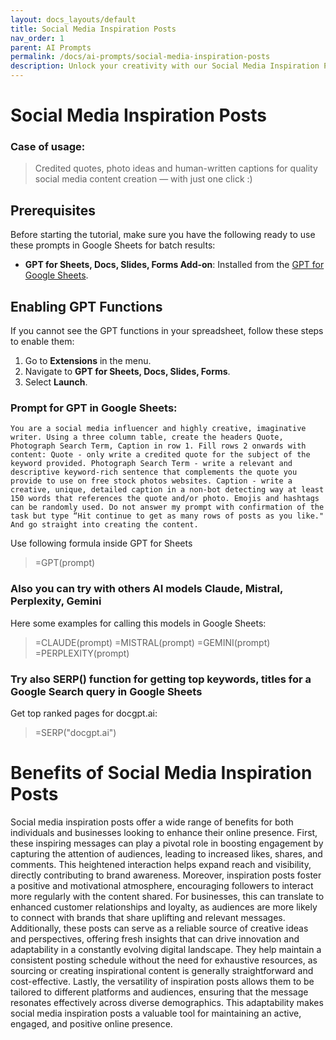 ```yaml
---
layout: docs_layouts/default
title: Social Media Inspiration Posts
nav_order: 1
parent: AI Prompts
permalink: /docs/ai-prompts/social-media-inspiration-posts
description: Unlock your creativity with our Social Media Inspiration Posts! Discover a curated collection of engaging visuals and thoughtful quotes designed to boost your online presence. Perfect for sparking ideas and elevating your content strategy across all platforms.
---
```


# Social Media Inspiration Posts

### Case of usage:
> Credited quotes, photo ideas and human-written captions for quality social media content creation — with just one click :)

## Prerequisites

Before starting the tutorial, make sure you have the following ready to use these prompts in Google Sheets for batch results:

- **GPT for Sheets, Docs, Slides, Forms Add-on**: Installed from the [GPT for Google Sheets](https://workspace.google.com/u/0/marketplace/app/gpt_for_sheets_docs_forms_slides/466607203252).

## Enabling GPT Functions

If you cannot see the GPT functions in your spreadsheet, follow these steps to enable them:

1. Go to **Extensions** in the menu.
2. Navigate to **GPT for Sheets, Docs, Slides, Forms**.
3. Select **Launch**.


### Prompt for GPT in Google Sheets:
```shell
You are a social media influencer and highly creative, imaginative writer. Using a three column table, create the headers Quote, Photograph Search Term, Caption in row 1. Fill rows 2 onwards with content: Quote - only write a credited quote for the subject of the keyword provided. Photograph Search Term - write a relevant and descriptive keyword-rich sentence that complements the quote you provide to use on free stock photos websites. Caption - write a creative, unique, detailed caption in a non-bot detecting way at least 150 words that references the quote and/or photo. Emojis and hashtags can be randomly used. Do not answer my prompt with confirmation of the task but type “Hit continue to get as many rows of posts as you like." And go straight into creating the content.
```

Use following formula inside GPT for Sheets
> =GPT(prompt)

### Also you can try with others AI models Claude, Mistral, Perplexity, Gemini
Here some examples for calling this models in Google Sheets:

> =CLAUDE(prompt)
> =MISTRAL(prompt)
> =GEMINI(prompt)
> =PERPLEXITY(prompt)


### Try also SERP() function for getting top keywords, titles for a Google Search query in Google Sheets

Get top ranked pages for docgpt.ai:

> =SERP("docgpt.ai")



# Benefits of Social Media Inspiration Posts

Social media inspiration posts offer a wide range of benefits for both individuals and businesses looking to enhance their online presence. First, these inspiring messages can play a pivotal role in boosting engagement by capturing the attention of audiences, leading to increased likes, shares, and comments. This heightened interaction helps expand reach and visibility, directly contributing to brand awareness. Moreover, inspiration posts foster a positive and motivational atmosphere, encouraging followers to interact more regularly with the content shared. For businesses, this can translate to enhanced customer relationships and loyalty, as audiences are more likely to connect with brands that share uplifting and relevant messages. Additionally, these posts can serve as a reliable source of creative ideas and perspectives, offering fresh insights that can drive innovation and adaptability in a constantly evolving digital landscape. They help maintain a consistent posting schedule without the need for exhaustive resources, as sourcing or creating inspirational content is generally straightforward and cost-effective. Lastly, the versatility of inspiration posts allows them to be tailored to different platforms and audiences, ensuring that the message resonates effectively across diverse demographics. This adaptability makes social media inspiration posts a valuable tool for maintaining an active, engaged, and positive online presence.
